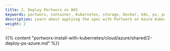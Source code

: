 ```yaml
---
title: 2. Deploy Portworx on AKS
keywords: portworx, container, Kubernetes, storage, Docker, k8s, pv, persistent disk, aks, Azure
description: Learn about applying the spec with Portwork on Azure Kubernetes Service.
weight: 2
---
```


{{% content "portworx-install-with-kubernetes/cloud/azure/shared/2-deploy-px-azure.md" %}}
